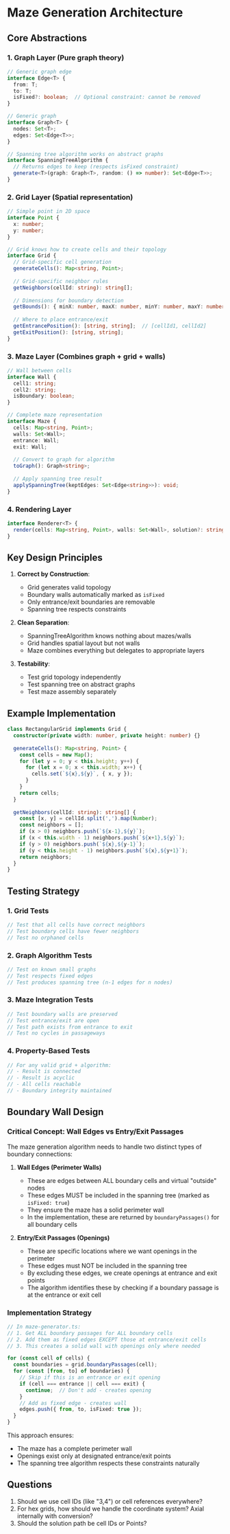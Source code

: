 # Maze Generation Architecture

## Core Abstractions

### 1. Graph Layer (Pure graph theory)
```typescript
// Generic graph edge
interface Edge<T> {
  from: T;
  to: T;
  isFixed?: boolean;  // Optional constraint: cannot be removed
}

// Generic graph 
interface Graph<T> {
  nodes: Set<T>;
  edges: Set<Edge<T>>;
}

// Spanning tree algorithm works on abstract graphs
interface SpanningTreeAlgorithm {
  // Returns edges to keep (respects isFixed constraint)
  generate<T>(graph: Graph<T>, random: () => number): Set<Edge<T>>;
}
```

### 2. Grid Layer (Spatial representation)
```typescript
// Simple point in 2D space
interface Point {
  x: number;
  y: number;
}

// Grid knows how to create cells and their topology
interface Grid {
  // Grid-specific cell generation
  generateCells(): Map<string, Point>;
  
  // Grid-specific neighbor rules
  getNeighbors(cellId: string): string[];
  
  // Dimensions for boundary detection
  getBounds(): { minX: number, maxX: number, minY: number, maxY: number };
  
  // Where to place entrance/exit
  getEntrancePosition(): [string, string];  // [cellId1, cellId2]
  getExitPosition(): [string, string];
}
```

### 3. Maze Layer (Combines graph + grid + walls)
```typescript
// Wall between cells
interface Wall {
  cell1: string;
  cell2: string;
  isBoundary: boolean;
}

// Complete maze representation
interface Maze {
  cells: Map<string, Point>;
  walls: Set<Wall>;
  entrance: Wall;
  exit: Wall;
  
  // Convert to graph for algorithm
  toGraph(): Graph<string>;
  
  // Apply spanning tree result
  applySpanningTree(keptEdges: Set<Edge<string>>): void;
}
```

### 4. Rendering Layer
```typescript
interface Renderer<T> {
  render(cells: Map<string, Point>, walls: Set<Wall>, solution?: string[]): T;
}
```

## Key Design Principles

1. **Correct by Construction**:
   - Grid generates valid topology
   - Boundary walls automatically marked as `isFixed`
   - Only entrance/exit boundaries are removable
   - Spanning tree respects constraints

2. **Clean Separation**:
   - SpanningTreeAlgorithm knows nothing about mazes/walls
   - Grid handles spatial layout but not walls
   - Maze combines everything but delegates to appropriate layers

3. **Testability**:
   - Test grid topology independently
   - Test spanning tree on abstract graphs
   - Test maze assembly separately

## Example Implementation

```typescript
class RectangularGrid implements Grid {
  constructor(private width: number, private height: number) {}
  
  generateCells(): Map<string, Point> {
    const cells = new Map();
    for (let y = 0; y < this.height; y++) {
      for (let x = 0; x < this.width; x++) {
        cells.set(`${x},${y}`, { x, y });
      }
    }
    return cells;
  }
  
  getNeighbors(cellId: string): string[] {
    const [x, y] = cellId.split(',').map(Number);
    const neighbors = [];
    if (x > 0) neighbors.push(`${x-1},${y}`);
    if (x < this.width - 1) neighbors.push(`${x+1},${y}`);
    if (y > 0) neighbors.push(`${x},${y-1}`);
    if (y < this.height - 1) neighbors.push(`${x},${y+1}`);
    return neighbors;
  }
}
```

## Testing Strategy

### 1. Grid Tests
```typescript
// Test that all cells have correct neighbors
// Test boundary cells have fewer neighbors
// Test no orphaned cells
```

### 2. Graph Algorithm Tests
```typescript
// Test on known small graphs
// Test respects fixed edges
// Test produces spanning tree (n-1 edges for n nodes)
```

### 3. Maze Integration Tests
```typescript
// Test boundary walls are preserved
// Test entrance/exit are open
// Test path exists from entrance to exit
// Test no cycles in passageways
```

### 4. Property-Based Tests
```typescript
// For any valid grid + algorithm:
// - Result is connected
// - Result is acyclic
// - All cells reachable
// - Boundary integrity maintained
```

## Boundary Wall Design

### Critical Concept: Wall Edges vs Entry/Exit Passages

The maze generation algorithm needs to handle two distinct types of boundary connections:

1. **Wall Edges (Perimeter Walls)**
   - These are edges between ALL boundary cells and virtual "outside" nodes
   - These edges MUST be included in the spanning tree (marked as `isFixed: true`)
   - They ensure the maze has a solid perimeter wall
   - In the implementation, these are returned by `boundaryPassages()` for all boundary cells

2. **Entry/Exit Passages (Openings)**
   - These are specific locations where we want openings in the perimeter
   - These edges must NOT be included in the spanning tree
   - By excluding these edges, we create openings at entrance and exit points
   - The algorithm identifies these by checking if a boundary passage is at the entrance or exit cell

### Implementation Strategy

```typescript
// In maze-generator.ts:
// 1. Get ALL boundary passages for ALL boundary cells
// 2. Add them as fixed edges EXCEPT those at entrance/exit cells
// 3. This creates a solid wall with openings only where needed

for (const cell of cells) {
  const boundaries = grid.boundaryPassages(cell);
  for (const [from, to] of boundaries) {
    // Skip if this is an entrance or exit opening
    if (cell === entrance || cell === exit) {
      continue;  // Don't add - creates opening
    }
    // Add as fixed edge - creates wall
    edges.push({ from, to, isFixed: true });
  }
}
```

This approach ensures:
- The maze has a complete perimeter wall
- Openings exist only at designated entrance/exit points
- The spanning tree algorithm respects these constraints naturally

## Questions

1. Should we use cell IDs (like "3,4") or cell references everywhere?
2. For hex grids, how should we handle the coordinate system? Axial internally with conversion?
3. Should the solution path be cell IDs or Points?